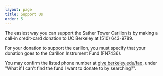 ```yaml
---
layout: page
title: Support Us
order: 5
---
```


The easiest way you can support the Sather Tower Carillon is by making a call-in credit-card donation to UC Berkeley at (510) 643-9789.

For your donation to support the carillon, you must specify that your donation goes to the Carillon Instrument Fund (FN7436). 

You may confirm the listed phone number at [give.berkeley.edu/faq](https://give.berkeley.edu/faq), under "What if I can't find the fund I want to donate to by searching?".